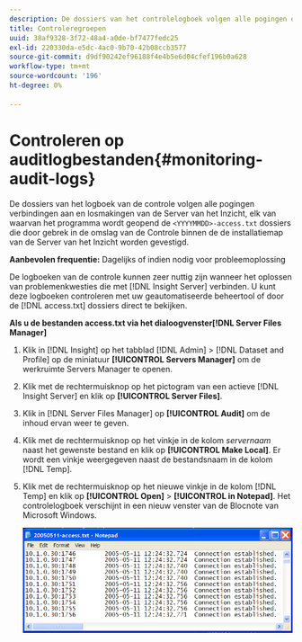 ```yaml
---
description: De dossiers van het controlelogboek volgen alle pogingen om verbindingen aan en los te maken van de Server van het Inzicht, elk van wie het programma wordt geopend <YYYMMDD>-access.txt dossiers die door gebrek in de omslag van de Controle binnen de de installatiemap van de Server van het Inzicht worden gevestigd.
title: Controleregroepen
uuid: 38af9328-3f72-48a4-a0de-bf7477fedc25
exl-id: 220330da-e5dc-4ac0-9b70-42b08ccb3577
source-git-commit: d9df90242ef96188f4e4b5e6d04cfef196b0a628
workflow-type: tm+mt
source-wordcount: '196'
ht-degree: 0%

---
```


# Controleren op auditlogbestanden{#monitoring-audit-logs}

De dossiers van het logboek van de controle volgen alle pogingen verbindingen aan en losmakingen van de Server van het Inzicht, elk van waarvan het programma wordt geopend de `<YYYYMMDD>-access.txt` dossiers die door gebrek in de omslag van de Controle binnen de de installatiemap van de Server van het Inzicht worden gevestigd.

**Aanbevolen frequentie:** Dagelijks of indien nodig voor probleemoplossing

De logboeken van de controle kunnen zeer nuttig zijn wanneer het oplossen van problemenkwesties die met [!DNL Insight Server] verbinden. U kunt deze logboeken controleren met uw geautomatiseerde beheertool of door de [!DNL access.txt] dossiers direct te bekijken.

**Als u de bestanden access.txt via het dialoogvenster[!DNL Server Files Manager]**

1. Klik in [!DNL Insight] op het tabblad [!DNL Admin] > [!DNL Dataset and Profile] op de miniatuur **[!UICONTROL Servers Manager]** om de werkruimte Servers Manager te openen.
1. Klik met de rechtermuisknop op het pictogram van een actieve [!DNL Insight Server] en klik op **[!UICONTROL Server Files]**.
1. Klik in [!DNL Server Files Manager] op **[!UICONTROL Audit]** om de inhoud ervan weer te geven.
1. Klik met de rechtermuisknop op het vinkje in de kolom *servernaam* naast het gewenste bestand en klik op **[!UICONTROL Make Local]**. Er wordt een vinkje weergegeven naast de bestandsnaam in de kolom [!DNL Temp].
1. Klik met de rechtermuisknop op het nieuwe vinkje in de kolom [!DNL Temp] en klik op **[!UICONTROL Open]** > **[!UICONTROL in Notepad]**. Het controlelogboek verschijnt in een nieuw venster van de Blocnote van Microsoft Windows.

   ![Stapinfo](assets/cfg_accesscontrol_accessFile.png)
